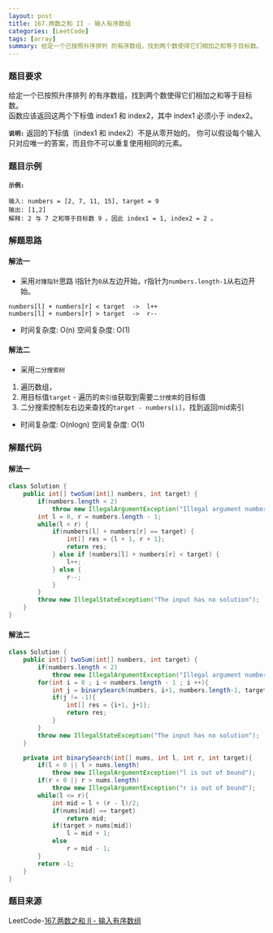 ```yaml
---
layout: post
title: 167.两数之和 II - 输入有序数组
categories: [LeetCode]
tags: [array]
summary: 给定一个已按照升序排列 的有序数组，找到两个数使得它们相加之和等于目标数。
---
```


### 题目要求
给定一个已按照升序排列 的有序数组，找到两个数使得它们相加之和等于目标数。  
函数应该返回这两个下标值 index1 和 index2，其中 index1 必须小于 index2。  

**`说明:`**
返回的下标值（index1 和 index2）不是从零开始的。
你可以假设每个输入只对应唯一的答案，而且你不可以重复使用相同的元素。

### 题目示例
**`示例:`** 
```
输入: numbers = [2, 7, 11, 15], target = 9
输出: [1,2]
解释: 2 与 7 之和等于目标数 9 。因此 index1 = 1, index2 = 2 。
```


### 解题思路
#### 解法一
- 采用`对撞指针`思路
l指针为`0`从左边开始，r指针为`numbers.length-1`从右边开始。
```
numbers[l] + numbers[r] < target  ->  l++
numbers[l] + numbers[r] > target  ->  r--
```
- 时间复杂度: O(n)   空间复杂度: O(1)

#### 解法二
- 采用`二分搜索树` 
1. 遍历数组，
1. 用目标值`target` - 遍历的`索引值`获取到需要`二分搜索`的目标值  
1. 二分搜索控制左右边来查找的`target - numbers[i]`，找到返回mid索引


- 时间复杂度: O(nlogn)   空间复杂度: O(1)

### 解题代码
#### 解法一
```java
class Solution {
    public int[] twoSum(int[] numbers, int target) {
        if(numbers.length < 2)
            throw new IllegalArgumentException("Illegal argument numbers");
        int l = 0, r = numbers.length - 1;
        while(l < r) {
            if(numbers[l] + numbers[r] == target) {
                int[] res = {l + 1, r + 1};
                return res;
            } else if (numbers[l] + numbers[r] < target) {
                l++;
            } else {
                r--;
            }
        }
        throw new IllegalStateException("The input has no solution");
    }
}
```

#### 解法二
```java
class Solution {
    public int[] twoSum(int[] numbers, int target) {
        if(numbers.length < 2)
            throw new IllegalArgumentException("Illegal argument numbers");
        for(int i = 0 ; i < numbers.length - 1 ; i ++){
            int j = binarySearch(numbers, i+1, numbers.length-1, target - numbers[i]);
            if(j != -1){
                int[] res = {i+1, j+1};
                return res;
            }
        }
        throw new IllegalStateException("The input has no solution");
    }

    private int binarySearch(int[] nums, int l, int r, int target){
        if(l < 0 || l > nums.length)
            throw new IllegalArgumentException("l is out of bound");
        if(r < 0 || r > nums.length)
            throw new IllegalArgumentException("r is out of bound");
        while(l <= r){
            int mid = l + (r - l)/2;
            if(nums[mid] == target)
                return mid;
            if(target > nums[mid])
                l = mid + 1;
            else
                r = mid - 1;
        }
        return -1;
    }
}
```


### 题目来源
LeetCode-[167.两数之和 II - 输入有序数组](https://leetcode-cn.com/problems/two-sum-ii-input-array-is-sorted/)
